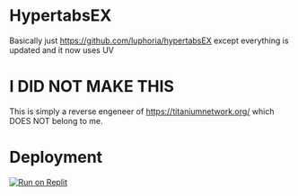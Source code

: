 # HypertabsEX
Basically just https://github.com/luphoria/hypertabsEX except everything is updated and it now uses UV

# I DID NOT MAKE THIS
This is simply a reverse engeneer of https://titaniumnetwork.org/ which DOES NOT belong to me.





# Deployment
[![Run on Replit](https://raw.githubusercontent.com/BinBashBanana/deploy-buttons/master/buttons/remade/replit.svg)](https://replit.com/github/BV0073194/HyperTabs-Ultraviolet)





